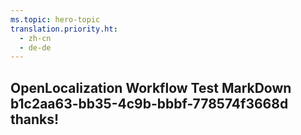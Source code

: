 ```yaml
---
ms.topic: hero-topic
translation.priority.ht: 
  - zh-cn
  - de-de
---
```

## OpenLocalization Workflow Test MarkDown b1c2aa63-bb35-4c9b-bbbf-778574f3668d thanks!
